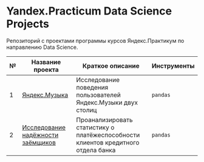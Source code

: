 # Yandex.Practicum Data Science Projects

Репозиторий с проектами программы курсов Яндекс.Практикум по направлению Data Science.

| № | Название проекта  | Краткое описание | Инструменты |
|--|--|--|--|
|1| [Яндекс.Музыка](https://github.com/teamurao/Yandex_Practicum_projects/blob/main/01_Yandex.Music.ipynb) | Исследование поведения пользователей Яндекс.Музыки двух столиц | `pandas` |
|2| [Исследование надёжности заёмщиков](https://github.com/teamurao/Yandex_Practicum_projects/tree/main/02_reliability_of_borrowers) | Проанализировать статистику о платёжеспособности клиентов кредитного отдела банка | `pandas` |
